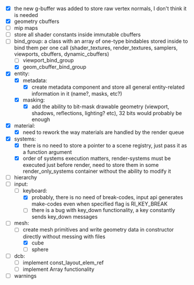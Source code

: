 
- [x] the new g-buffer was added to store raw vertex normals, I don't think it is needed
- [x] geometry cbuffers
- [ ] mip maps
- [ ] store all shader constants inside immutable cbuffers
- [ ] bind_group: a class with an array of one-type bindables stored inside to bind them per one call (shader_textures, render_textures, samplers, viewports, cbuffers, dynamic_cbuffers)
	- [ ] viewport_bind_group
	- [x] geom_cbuffer_bind_group
- [x] entity:
	- [x] metadata:
		- [x] create metadata component and store all general entity-related information in it (name?, masks, etc?)
	- [x] masking:
		- [x] add the ability to bit-mask drawable geometry (viewport, shadows, reflections, lighting? etc), 32 bits would probably be enough
- [x] material:
	- [x] need to rework the way materials are handled by the render queue
- [x] systems:
	- [x] there is no need to store a pointer to a scene registry, just pass it as a function argument
	- [x] order of systems execution matters, render-systems must be executed just before render, need to store them in some render_only_systems container without the ability to modify it
- [ ] hierarchy
- [ ] input:
	- [ ] keyboard:
		- [x] probably, there is no need of break-codes, input api generates make-codes even when specified flag is RI_KEY_BREAK
		- [ ] there is a bug with key_down functionality, a key constantly sends key_down messages
- [ ] mesh:
	- [ ] create mesh primitives and write geometry data in constructor directly without messing with files
		- [x] cube
		- [ ] sphere
- [ ] dcb:
	- [ ] implement const_layout_elem_ref
	- [ ] implement Array functionality
- [ ] warnings
